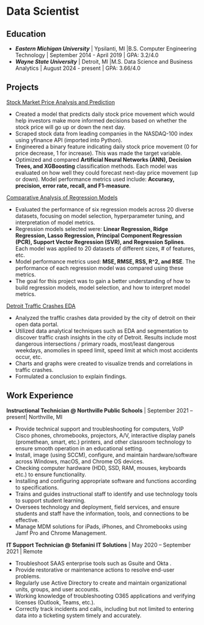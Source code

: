 # Data Scientist 

## Education 
- ***Eastern Michigan University*** | Ypsilanti, MI |B.S. Computer Engineering Technology | September 2014 - April 2019 | GPA: 3.2/4.0
- ***Wayne State University*** | Detroit, MI |M.S. Data Science and Business Analytics | August 2024 - present | GPA: 3.66/4.0


## Projects
[Stock Market Price Analysis and Prediction](https://github.com/eloweDS/stock_market_project/tree/main)
- Created a model that predicts daily stock price movement which would help investors make more informed decisions based on whether the stock price will go up or down the next day.
- Scraped stock data from leading companies in the NASDAQ-100 index using yfinance API (imported into Python).
- Engineered a binary feature indicating daily stock price movement (0 for price decrease, 1 for increase). This was made the target variable. 
- Optimized and compared **Artificial Neural Networks (ANN), Decision Trees, and XGBoosting** classification methods. Each model was evaluated on how well they could forecast next-day price movement (up or down). Model performance metrics used include: **Accuracy, precision, error rate, recall, and F1-measure**.

[Comparative Analysis of Regression Models](https://github.com/eloweDS/regression_models_comparison)
- Evaluated the performance of six regression models across 20 diverse datasets, focusing on model selection, hyperparameter tuning, and interpretation of model metrics.
- Regression models selected were: **Linear Regression, Ridge Regression, Lasso Regression, Principal Component Regression (PCR), Support Vector Regression (SVR), and Regression Splines**. Each model was applied to 20 datasets of different sizes, # of features, etc.
- Model performance metrics used: **MSE, RMSE, RSS, R^2, and RSE**. The performance of each regression model was compared using these metrics.
- The goal for this project was to gain a better understanding of how to build regression models, model selection, and how to interpret model metrics.

[Detroit Traffic Crashes EDA](https://github.com/eloweDS/traffic_crashes)
- Analyzed the traffic crashes data provided by the city of detroit on their open data portal.
- Utilized data analytical techniques such as EDA and segmentation to discover traffic crash insights in the city of Detroit. Results include most dangerous intersections /  primary roads, most/least dangerous weekdays, anomolies in speed limit, speed limit at which most accidents occur, etc.
- Charts and graphs were created to visualize trends and correlations in traffic crashes.
- Formulated a conclusion to explain findings.


## Work Experience
**Instructional Technician @ Northville Public Schools** | September 2021 – present| Northville, MI
- Provide technical support and troubleshooting for computers, VoIP Cisco phones, chromebooks, projectors, A/V, interactive display panels (promethean, smart, etc.) printers, and other classroom technology to ensure smooth operation in an educational setting.
- Install, image (using SCCM), configure, and maintain hardware/software across Windows, macOS, and Chrome OS devices.
- Checking computer hardware (HDD, SSD, RAM, mouses, keyboards etc.) to ensure functionality.
- Installing and configuring appropriate software and functions according to specifications.
- Trains and guides instructional staff to identify and use technology tools to support student learning.
- Oversees technology and deployment, field services, and ensure students and staff have the information, tools, and connections to be effective.
- Manage MDM solutions for iPads, iPhones, and Chromebooks using Jamf Pro and Chrome Management.

**IT  Support Technician @ Stefanini IT Solutions** | May 2020 – September 2021 | Remote
- Troubleshoot SAAS enterprise tools such as Gsuite and Okta .
- Provide restorative or maintenance actions to resolve end-user problems.
- Regularly use Active Directory to create and maintain organizational units, groups, and user accounts.
- Working knowledge of troubleshooting O365 applications and verifying licenses (Outlook, Teams, etc.).
- Correctly track incidents and calls, including but not limited to entering data into a ticketing system timely and accurately.


